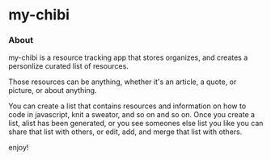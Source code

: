 # my-chibi

### About

my-chibi is a resource tracking app that stores organizes, and creates a personlize curated list of resources.

Those resources can be anything, whether it's an article, a quote, or picture, or about anything.

You can create a list that contains resources and information on how to code in javascript, knit a sweator,
and so on and so on.
Once you create a list, alist has been generated, or you see someones else list you like you can share that list with others, or edit, add, and merge that list with others.

enjoy!
